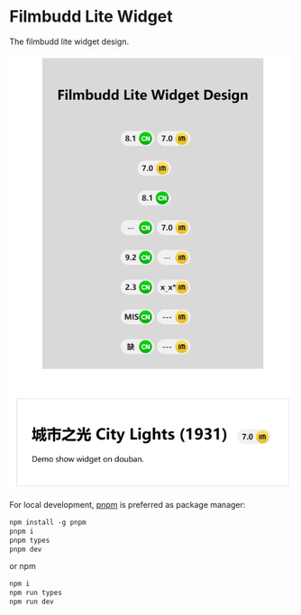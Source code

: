 # Filmbudd Lite Widget

The filmbudd lite widget design.

![filmbudd lite widget design](filmbudd-lite-widget.png)


For local development, [pnpm](https://pnpm.io/) is preferred as package manager:

    npm install -g pnpm
    pnpm i
    pnpm types
    pnpm dev

or npm

    npm i 
    npm run types
    npm run dev
